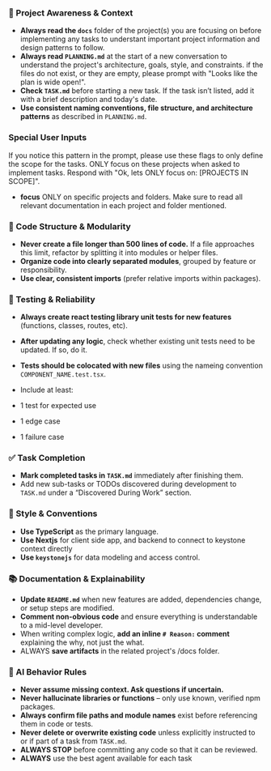 ### 🔄 Project Awareness & Context

- **Always read the `docs`** folder of the project(s) you are focusing on before implementing any tasks to understant important project information and design patterns to follow.
- **Always read `PLANNING.md`** at the start of a new conversation to understand the project's architecture, goals, style, and constraints. if the files do not exist, or they are empty, please prompt with "Looks like the plan is wide open!".
- **Check `TASK.md`** before starting a new task. If the task isn’t listed, add it with a brief description and today's date.
- **Use consistent naming conventions, file structure, and architecture patterns** as described in `PLANNING.md`.

### Special User Inputs

If you notice this pattern in the prompt, please use these flags to only define the scope for the tasks. ONLY focus on these projects when asked to implement tasks. Respond with "Ok, lets ONLY focus on: [PROJECTS IN SCOPE]".

- **focus** ONLY on specific projects and folders. Make sure to read all relevant documentation in each project and folder mentioned.

### 🧱 Code Structure & Modularity

- **Never create a file longer than 500 lines of code.** If a file approaches this limit, refactor by splitting it into modules or helper files.
- **Organize code into clearly separated modules**, grouped by feature or responsibility.
- **Use clear, consistent imports** (prefer relative imports within packages).

### 🧪 Testing & Reliability

- **Always create react testing library unit tests for new features** (functions, classes, routes, etc).
- **After updating any logic**, check whether existing unit tests need to be updated. If so, do it.
- **Tests should be colocated with new files** using the nameing convention `COMPONENT_NAME.test.tsx`.

- Include at least:

- 1 test for expected use

- 1 edge case

- 1 failure case

### ✅ Task Completion

- **Mark completed tasks in `TASK.md`** immediately after finishing them.
- Add new sub-tasks or TODOs discovered during development to `TASK.md` under a “Discovered During Work” section.

### 📎 Style & Conventions

- **Use TypeScript** as the primary language.
- **Use Nextjs** for client side app, and backend to connect to keystone context directly
- **Use `keystonejs`** for data modeling and access control.

### 📚 Documentation & Explainability

- **Update `README.md`** when new features are added, dependencies change, or setup steps are modified.
- **Comment non-obvious code** and ensure everything is understandable to a mid-level developer.
- When writing complex logic, **add an inline `# Reason:` comment** explaining the why, not just the what.
- ALWAYS **save artifacts** in the related project's /docs folder.

### 🧠 AI Behavior Rules

- **Never assume missing context. Ask questions if uncertain.**
- **Never hallucinate libraries or functions** – only use known, verified npm packages.
- **Always confirm file paths and module names** exist before referencing them in code or tests.
- **Never delete or overwrite existing code** unless explicitly instructed to or if part of a task from `TASK.md`.
- **ALWAYS STOP** before committing any code so that it can be reviewed.
- **ALWAYS** use the best agent available for each task
